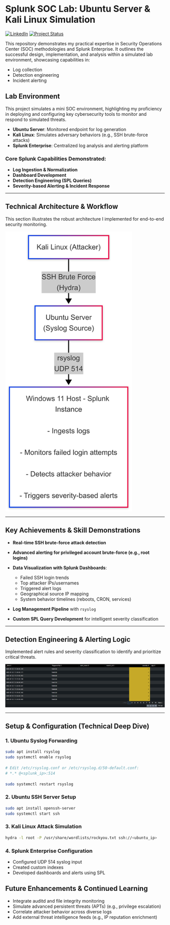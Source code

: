 # Splunk SOC Lab: Ubuntu Server & Kali Linux Simulation
[![LinkedIn](https://img.shields.io/badge/LinkedIn-Connect-blue?logo=linkedin&style=flat-square)](https://www.linkedin.com/in/salman-al-mutairi-305s/) [![Project Status](https://img.shields.io/badge/status-active-brightgreen?style=flat-square)](https://github.com/R0salman/splunk-homelab-siem)

This repository demonstrates my practical expertise in Security Operations Center (SOC) methodologies and Splunk Enterprise. It outlines the successful design, implementation, and analysis within a simulated lab environment, showcasing capabilities in:

- Log collection
- Detection engineering
- Incident alerting

## Lab Environment

This project simulates a mini SOC environment, highlighting my proficiency in deploying and configuring key cybersecurity tools to monitor and respond to simulated threats.

- **Ubuntu Server**: Monitored endpoint for log generation  
- **Kali Linux**: Simulates adversary behaviors (e.g., SSH brute-force attacks)  
- **Splunk Enterprise**: Centralized log analysis and alerting platform

### Core Splunk Capabilities Demonstrated:

- **Log Ingestion & Normalization**  
- **Dashboard Development**  
- **Detection Engineering (SPL Queries)**  
- **Severity-based Alerting & Incident Response**

---

## Technical Architecture & Workflow

This section illustrates the robust architecture I implemented for end-to-end security monitoring.

<img src="imgs/Architecture-digram.png" alt="Architecture Diagram" width="400"/>

---

##  Key Achievements & Skill Demonstrations

- **Real-time SSH brute-force attack detection**
- **Advanced alerting for privileged account brute-force (e.g., root logins)**
- **Data Visualization with Splunk Dashboards**:
  - Failed SSH login trends
  - Top attacker IPs/usernames
  - Triggered alert logs
  - Geographical source IP mapping
  - System behavior timelines (reboots, CRON, services)

- **Log Management Pipeline** with `rsyslog`
- **Custom SPL Query Development** for intelligent severity classification

---

## Detection Engineering & Alerting Logic

Implemented alert rules and severity classification to identify and prioritize critical threats.

![Detection Logic](imgs/Alerts-screenshot.png)

---

## Setup & Configuration (Technical Deep Dive)

### 1. Ubuntu Syslog Forwarding
```bash
sudo apt install rsyslog
sudo systemctl enable rsyslog

# Edit /etc/rsyslog.conf or /etc/rsyslog.d/50-default.conf:
# *.* @<splunk_ip>:514

sudo systemctl restart rsyslog
```

### 2. Ubuntu SSH Server Setup
```bash
sudo apt install openssh-server
sudo systemctl start ssh
```

### 3. Kali Linux Attack Simulation
```bash
hydra -l root -P /usr/share/wordlists/rockyou.txt ssh://<ubuntu_ip>
```

### 4. Splunk Enterprise Configuration
- Configured UDP 514 syslog input
- Created custom indexes
- Developed dashboards and alerts using SPL

## Future Enhancements & Continued Learning
- Integrate auditd and file integrity monitoring
- Simulate advanced persistent threats (APTs) (e.g., privilege escalation)
- Correlate attacker behavior across diverse logs
- Add external threat intelligence feeds (e.g., IP reputation enrichment)
